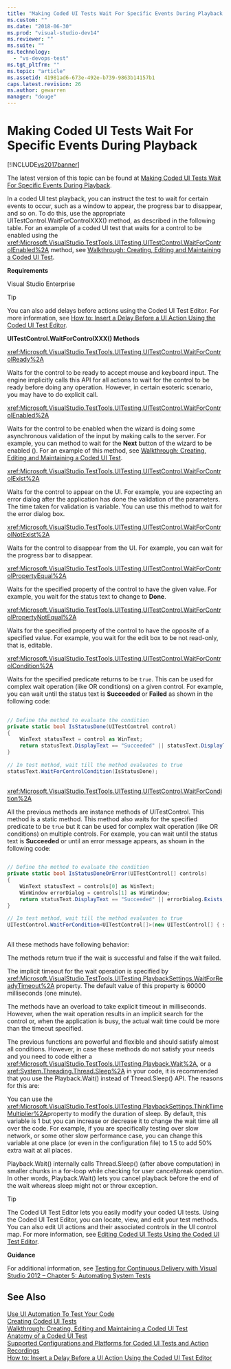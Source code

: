 ```yaml
---
title: "Making Coded UI Tests Wait For Specific Events During Playback | Microsoft Docs"
ms.custom: ""
ms.date: "2018-06-30"
ms.prod: "visual-studio-dev14"
ms.reviewer: ""
ms.suite: ""
ms.technology: 
  - "vs-devops-test"
ms.tgt_pltfrm: ""
ms.topic: "article"
ms.assetid: 41981ad6-673e-492e-b739-9863b14157b1
caps.latest.revision: 26
ms.author: gewarren
manager: "douge"
---
```

# Making Coded UI Tests Wait For Specific Events During Playback
[!INCLUDE[vs2017banner](../includes/vs2017banner.md)]

The latest version of this topic can be found at [Making Coded UI Tests Wait For Specific Events During Playback](https://docs.microsoft.com/visualstudio/test/making-coded-ui-tests-wait-for-specific-events-during-playback).  
  
In a coded UI test playback, you can instruct the test to wait for certain events to occur, such as a window to appear, the progress bar to disappear, and so on. To do this, use the appropriate UITestControl.WaitForControlXXX() method, as described in the following table. For an example of a coded UI test that waits for a control to be enabled using the <xref:Microsoft.VisualStudio.TestTools.UITesting.UITestControl.WaitForControlEnabled%2A> method, see [Walkthrough: Creating, Editing and Maintaining a Coded UI Test](../test/walkthrough-creating-editing-and-maintaining-a-coded-ui-test.md).  
  
 **Requirements**  
  
 Visual Studio Enterprise  
  
> [!TIP]
>  You can also add delays before actions using the Coded UI Test Editor. For more information, see [How to: Insert a Delay Before a UI Action Using the Coded UI Test Editor](http://msdn.microsoft.com/library/509f8ef7-e105-4049-b11b-d64549e055b0).  
  
 **UITestControl.WaitForControlXXX() Methods**  
  
 <xref:Microsoft.VisualStudio.TestTools.UITesting.UITestControl.WaitForControlReady%2A>  
  
 Waits for the control to be ready to accept mouse and keyboard input. The engine implicitly calls this API for all actions to wait for the control to be ready before doing any operation. However, in certain esoteric scenario, you may have to do explicit call.  
  
 <xref:Microsoft.VisualStudio.TestTools.UITesting.UITestControl.WaitForControlEnabled%2A>  
  
 Waits for the control to be enabled when the wizard is doing some asynchronous validation of the input by making calls to the server. For example, you can method to wait for the **Next** button of the wizard to be enabled (). For an example of this method, see [Walkthrough: Creating, Editing and Maintaining a Coded UI Test](../test/walkthrough-creating-editing-and-maintaining-a-coded-ui-test.md).  
  
 <xref:Microsoft.VisualStudio.TestTools.UITesting.UITestControl.WaitForControlExist%2A>  
  
 Waits for the control to appear on the UI. For example, you are expecting an error dialog after the application has done the validation of the parameters. The time taken for validation is variable. You can use this method to wait for the error dialog box.  
  
 <xref:Microsoft.VisualStudio.TestTools.UITesting.UITestControl.WaitForControlNotExist%2A>  
  
 Waits for the control to   disappear from the UI. For example, you can wait for the progress bar to disappear.  
  
 <xref:Microsoft.VisualStudio.TestTools.UITesting.UITestControl.WaitForControlPropertyEqual%2A>  
  
 Waits for the specified property of the control to have the given value. For example, you wait for the status text to change to **Done**.  
  
 <xref:Microsoft.VisualStudio.TestTools.UITesting.UITestControl.WaitForControlPropertyNotEqual%2A>  
  
 Waits for the specified property of the control to have the opposite of a specified value. For example, you wait for the edit box to be not read-only, that is, editable.  
  
 <xref:Microsoft.VisualStudio.TestTools.UITesting.UITestControl.WaitForControlCondition%2A>  
  
 Waits for the specified predicate returns to be `true`. This can be used for complex wait operation (like OR conditions) on a given control. For example, you can wait until the status text is **Succeeded** or **Failed** as shown in the following code:  
  
```csharp  
  
// Define the method to evaluate the condition   
private static bool IsStatusDone(UITestControl control)   
{   
    WinText statusText = control as WinText;   
    return statusText.DisplayText == "Succeeded" || statusText.DisplayText == "Failed";   
}   
  
// In test method, wait till the method evaluates to true   
statusText.WaitForControlCondition(IsStatusDone);  
  
```  
  
 <xref:Microsoft.VisualStudio.TestTools.UITesting.UITestControl.WaitForCondition%2A>  
  
 All the previous methods are instance methods of UITestControl. This method is a static method. This method also waits for the specified predicate to be `true` but it can be used for complex wait operation (like OR conditions) on multiple controls. For example, you can wait until the status text is **Succeeded** or until an error message appears, as shown in the following code:  
  
```csharp  
  
// Define the method to evaluate the condition   
private static bool IsStatusDoneOrError(UITestControl[] controls)   
{   
    WinText statusText = controls[0] as WinText;   
    WinWindow errorDialog = controls[1] as WinWindow;   
    return statusText.DisplayText == "Succeeded" || errorDialog.Exists;   
}   
  
// In test method, wait till the method evaluates to true   
UITestControl.WaitForCondition<UITestControl[]>(new UITestControl[] { statusText, errorDialog }, IsStatusDoneOrError);  
  
```  
  
 All these methods have following behavior:  
  
 The methods return true if the wait is successful and false if the wait failed.  
  
 The implicit timeout for the wait operation is specified by <xref:Microsoft.VisualStudio.TestTools.UITesting.PlaybackSettings.WaitForReadyTimeout%2A> property. The default value of this property is 60000 milliseconds (one minute).  
  
 The methods have an overload to take explicit timeout in milliseconds. However, when the wait operation results in an implicit search for the control or, when the application is busy, the actual wait time could be more than the timeout specified.  
  
 The previous functions are powerful and flexible and should satisfy almost all conditions. However, in case these methods do not satisfy your needs and you need to code either a <xref:Microsoft.VisualStudio.TestTools.UITesting.Playback.Wait%2A>, or a <xref:System.Threading.Thread.Sleep%2A> in your code, it is recommended that you use the Playback.Wait() instead of Thread.Sleep() API. The reasons for this are:  
  
 You can use the  <xref:Microsoft.VisualStudio.TestTools.UITesting.PlaybackSettings.ThinkTimeMultiplier%2A>property to modify the duration of sleep. By default, this variable is 1 but you can increase or decrease it to change the wait time all over the code. For example, if you are specifically testing over slow network, or some other slow performance case, you can change this variable at one place (or even in the configuration file) to 1.5 to add 50% extra wait at all places.  
  
 Playback.Wait() internally calls Thread.Sleep() (after above computation) in smaller chunks in a for-loop while checking for user cancel\break operation. In other words, Playback.Wait() lets you cancel playback before the end of the wait whereas sleep might not or throw exception.  
  
> [!TIP]
>  The Coded UI Test Editor lets you easily modify your coded UI tests. Using the Coded UI Test Editor, you can locate, view, and edit your test methods. You can also edit UI actions and their associated controls in the UI control map. For more information, see [Editing Coded UI Tests Using the Coded UI Test Editor](../test/editing-coded-ui-tests-using-the-coded-ui-test-editor.md).  
  
 **Guidance**  
  
 For additional information, see [Testing for Continuous Delivery with Visual Studio 2012 – Chapter 5: Automating System Tests](http://go.microsoft.com/fwlink/?LinkID=255196)  
  
## See Also  
 [Use UI Automation To Test Your Code](../test/use-ui-automation-to-test-your-code.md)   
 [Creating Coded UI Tests](../test/use-ui-automation-to-test-your-code.md#VerifyingCodeUsingCUITCreate)   
 [Walkthrough: Creating, Editing and Maintaining a Coded UI Test](../test/walkthrough-creating-editing-and-maintaining-a-coded-ui-test.md)   
 [Anatomy of a Coded UI Test](../test/anatomy-of-a-coded-ui-test.md)   
 [Supported Configurations and Platforms for Coded UI Tests and Action Recordings](../test/supported-configurations-and-platforms-for-coded-ui-tests-and-action-recordings.md)   
 [How to: Insert a Delay Before a UI Action Using the Coded UI Test Editor](http://msdn.microsoft.com/library/509f8ef7-e105-4049-b11b-d64549e055b0)



